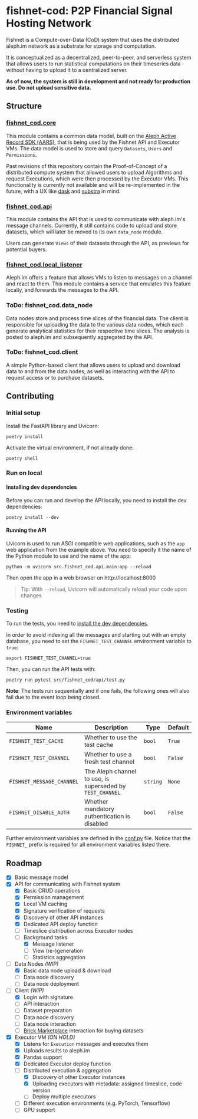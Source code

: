 # fishnet-cod: P2P Financial Signal Hosting Network

Fishnet is a Compute-over-Data (CoD) system that uses the distributed aleph.im network as a substrate for storage and computation.

It is conceptualized as a decentralized, peer-to-peer, and serverless system that allows users to run statistical computations on their
timeseries data without having to upload it to a centralized server.

**As of now, the system is still in development and not ready for production use. Do not upload sensitive data.**

## Structure
### [fishnet_cod.core](fishnet_cod/core)
This module contains a common data model, built on the
[Aleph Active Record SDK (AARS)](https://github.com/aleph-im/active-record-sdk), that is being used by the Fishnet API
and Executor VMs. The data model is used to store and query `Datasets`, `Users` and `Permissions`.

Past revisions of this repository contain the Proof-of-Concept of a distributed compute system that allowed users to
upload Algorithms and request Executions, which were then processed by the Executor VMs. This functionality is currently
not available and will be re-implemented in the future, with a UX like [dask](https://dask.org/) and
[substra](https://substra.ai/) in mind.

### [fishnet_cod.api](fishnet_cod/api)
This module contains the API that is used to communicate with aleph.im's
message channels. Currently, it still contains code to upload and store datasets, which will later be moved to
its own `data_node` module.

Users can generate `Views` of their datasets through the API, as previews for potential buyers.

### [fishnet_cod.local_listener](fishnet_cod/local_listener)
Aleph.im offers a feature that allows VMs to listen to messages on a channel and react to them. This module contains a
service that emulates this feature locally, and forwards the messages to the API.

### ToDo: fishnet_cod.data_node
Data nodes store and process time slices of the financial data. The client is responsible for uploading the data to the
various data nodes, which each generate analytical statistics for their respective time slices. The analysis is posted
to aleph.im and subsequently aggregated by the API.

### ToDo: fishnet_cod.client
A simple Python-based client that allows users to upload and download data to and from the data nodes, as well as
interacting with the API to request access or to purchase datasets.

## Contributing
### Initial setup
Install the FastAPI library and Uvicorn: 
```shell
poetry install
```
Activate the virtual environment, if not already done:
```shell
poetry shell
```

### Run on local
#### Installing dev dependencies
Before you can run and develop the API locally, you need to install the
dev dependencies:
```shell
poetry install --dev
```

#### Running the API
Uvicorn is used to run ASGI compatible web applications, such as the `app`
web application from the example above. You need to specify it the name of the
Python module to use and the name of the app:
```shell
python -m uvicorn src.fishnet_cod.api.main:app --reload
```

Then open the app in a web browser on http://localhost:8000

> Tip: With `--reload`, Uvicorn will automatically reload your code upon changes

### Testing
To run the tests, you need to [install the dev dependencies](#installing-dev-dependencies).

In order to avoid indexing all the messages and starting out with an empty database,
you need to set the `FISHNET_TEST_CHANNEL` environment variable to `true`:
```shell
export FISHNET_TEST_CHANNEL=true
```

Then, you can run the API tests with:
```shell
poetry run pytest src/fishnet_cod/api/test.py
```

**Note**: The tests run sequentially and if one fails, the following ones will also fail due to the event loop being closed.

### Environment variables

| Name                      | Description                                               | Type     | Default |
|---------------------------|-----------------------------------------------------------|----------|---------|
| `FISHNET_TEST_CACHE`      | Whether to use the test cache                             | `bool`   | `True`  |
| `FISHNET_TEST_CHANNEL`    | Whether to use a fresh test channel                       | `bool`   | `False` |
| `FISHNET_MESSAGE_CHANNEL` | The Aleph channel to use, is superseded by `TEST_CHANNEL` | `string` | `None`  |
| `FISHNET_DISABLE_AUTH`    | Whether mandatory authentication is disabled              | `bool`   | `False` |

Further environment variables are defined in the [conf.py](fishnet_cod/core/conf.py) file.
Notice that the `FISHNET_` prefix is required for all environment variables listed there.


## Roadmap

- [x] Basic message model
- [x] API for communicating with Fishnet system
  - [x] Basic CRUD operations
  - [x] Permission management
  - [x] Local VM caching
  - [x] Signature verification of requests
  - [x] Discovery of other API instances
  - [x] Dedicated API deploy function
  - [ ] Timeslice distribution across Executor nodes
  - [ ] Background tasks
    - [x] Message listener
    - [ ] View (re-)generation
    - [ ] Statistics aggregation
- [ ] Data Nodes *(WIP)*
  - [x] Basic data node upload & download
  - [ ] Data node discovery
  - [ ] Data node deployment
- [ ] Client *(WIP)*
  - [x] Login with signature
  - [ ] API interaction
  - [ ] Dataset preparation
  - [ ] Data node discovery
  - [ ] Data node interaction
  - [ ] [Brick Marketplace](https://www.brickprotocol.xyz/) interaction for buying datasets
- [x] Executor VM *(ON HOLD)*
  - [x] Listens for `Execution` messages and executes them
  - [x] Uploads results to aleph.im
  - [x] Pandas support
  - [x] Dedicated Executor deploy function
  - [ ] Distributed execution & aggregation
    - [x] Discovery of other Executor instances
    - [x] Uploading executors with metadata: assigned timeslice, code version
    - [ ] Deploy multiple executors
  - [ ] Different execution environments (e.g. PyTorch, Tensorflow)
  - [ ] GPU support
